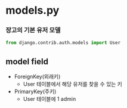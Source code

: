# models.py

### 장고의 기본 유저 모델
```python
from django.contrib.auth.models import User
```
## model field
- ForeignKey(외래키)
    - User 테이블에서 해당 유저를 찾을 수 있는 키
- PrimaryKey(주키)
    - User 테이블에 1 admin 